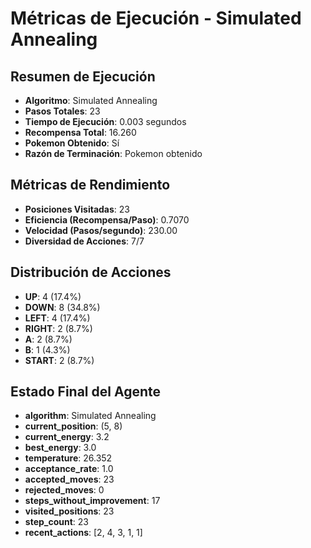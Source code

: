 # Métricas de Ejecución - Simulated Annealing

## Resumen de Ejecución
- **Algoritmo**: Simulated Annealing
- **Pasos Totales**: 23
- **Tiempo de Ejecución**: 0.003 segundos
- **Recompensa Total**: 16.260
- **Pokemon Obtenido**: Sí
- **Razón de Terminación**: Pokemon obtenido

## Métricas de Rendimiento
- **Posiciones Visitadas**: 23
- **Eficiencia (Recompensa/Paso)**: 0.7070
- **Velocidad (Pasos/segundo)**: 230.00
- **Diversidad de Acciones**: 7/7

## Distribución de Acciones
- **UP**: 4 (17.4%)
- **DOWN**: 8 (34.8%)
- **LEFT**: 4 (17.4%)
- **RIGHT**: 2 (8.7%)
- **A**: 2 (8.7%)
- **B**: 1 (4.3%)
- **START**: 2 (8.7%)

## Estado Final del Agente
- **algorithm**: Simulated Annealing
- **current_position**: (5, 8)
- **current_energy**: 3.2
- **best_energy**: 3.0
- **temperature**: 26.352
- **acceptance_rate**: 1.0
- **accepted_moves**: 23
- **rejected_moves**: 0
- **steps_without_improvement**: 17
- **visited_positions**: 23
- **step_count**: 23
- **recent_actions**: [2, 4, 3, 1, 1]
